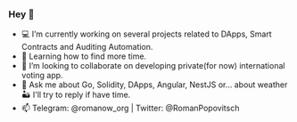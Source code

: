 ### Hey 👋 

- 💻 I’m currently working on several projects related to DApps, Smart Contracts and Auditing Automation.
- 🧠 Learning how to find more time.
- 🤝 I’m looking to collaborate on developing private(for now) international voting app.
- 💬 Ask me about Go, Solidity, DApps, Angular, NestJS or... about weather 🏜 I'll try to reply if have time.
- 📫 Telegram: @romanow_org  | Twitter: @RomanPopovitsch
